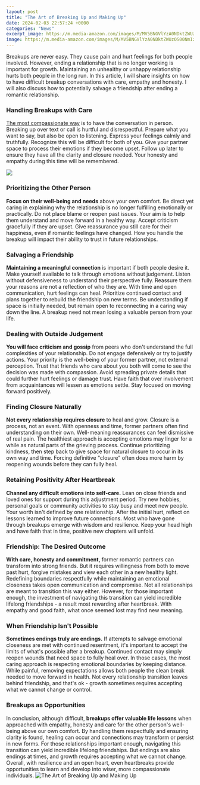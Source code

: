 ```yaml
---
layout: post
title: "The Art of Breaking Up and Making Up"
date: 2024-02-03 22:57:24 +0000
categories: "News"
excerpt_image: https://m.media-amazon.com/images/M/MV5BNGVlYzA0NDktZWUzOS00NmIzLTk0YjUtMDBkM2JjZDk3OTA4XkEyXkFqcGdeQXVyNTU1OTUzNDg@._V1_.jpg
image: https://m.media-amazon.com/images/M/MV5BNGVlYzA0NDktZWUzOS00NmIzLTk0YjUtMDBkM2JjZDk3OTA4XkEyXkFqcGdeQXVyNTU1OTUzNDg@._V1_.jpg
---
```


Breakups are never easy. They cause pain and hurt feelings for both people involved. However, ending a relationship that is no longer working is important for growth. Maintaining an unhealthy or unhappy relationship hurts both people in the long run. In this article, I will share insights on how to have difficult breakup conversations with care, empathy and honesty. I will also discuss how to potentially salvage a friendship after ending a romantic relationship.
### Handling Breakups with Care
[The most compassionate way](https://store.fi.io.vn/white-poodle-coffee-latte-winter-christmas-dog-mom-holiday-1) is to have the conversation in person. Breaking up over text or call is hurtful and disrespectful. Prepare what you want to say, but also be open to listening. Express your feelings calmly and truthfully. Recognize this will be difficult for both of you. Give your partner space to process their emotions if they become upset. Follow up later to ensure they have all the clarity and closure needed. Your honesty and empathy during this time will be remembered.

![](https://www.byrdie.com/thmb/9tNhoSPn0uqloExr6Tn2QSML9Uc=/1600x2040/filters:no_upscale():max_bytes(150000):strip_icc()/breakingup-785ec55070c04c65abf32c00ae5a17d8.jpg)
### Prioritizing the Other Person
**Focus on their well-being and needs** above your own comfort. Be direct yet caring in explaining why the relationship is no longer fulfilling emotionally or practically. Do not place blame or reopen past issues. Your aim is to help them understand and move forward in a healthy way. Accept criticism gracefully if they are upset. Give reassurance you still care for their happiness, even if romantic feelings have changed. How you handle the breakup will impact their ability to trust in future relationships.
### Salvaging a Friendship 
**Maintaining a meaningful connection** is important if both people desire it. Make yourself available to talk through emotions without judgement. Listen without defensiveness to understand their perspective fully. Reassure them your reasons are not a reflection of who they are. With time and open communication, hurt feelings can heal. Prioritize continued contact and plans together to rebuild the friendship on new terms. Be understanding if space is initially needed, but remain open to reconnecting in a caring way down the line. A breakup need not mean losing a valuable person from your life.
### Dealing with Outside Judgement
**You will face criticism and gossip** from peers who don't understand the full complexities of your relationship. Do not engage defensively or try to justify actions. Your priority is the well-being of your former partner, not external perception. Trust that friends who care about you both will come to see the decision was made with compassion. Avoid spreading private details that could further hurt feelings or damage trust. Have faith that over involvement  from acquaintances will lessen as emotions settle. Stay focused on moving forward positively.
### Finding Closure Naturally  
**Not every relationship requires closure** to heal and grow. Closure is a process, not an event. With openness and time, former partners often find understanding on their own. Well-meaning reassurances can feel dismissive of real pain. The healthiest approach is accepting emotions may linger for a while as natural parts of the grieving process. Continue prioritizing kindness, then step back to give space for natural closure to occur in its own way and time. Forcing definitive "closure" often does more harm by reopening wounds before they can fully heal.
### Retaining Positivity After Heartbreak
**Channel any difficult emotions into self-care.** Lean on close friends and loved ones for support during this adjustment period. Try new hobbies, personal goals or community activities to stay busy and meet new people. Your worth isn't defined by one relationship. After the initial hurt, reflect on lessons learned to improve future connections. Most who have gone through breakups emerge with wisdom and resilience. Keep your head high and have faith that in time, positive new chapters will unfold.
### Friendship: The Desired Outcome  
**With care, honesty and commitment,** former romantic partners can transform into strong friends. But it requires willingness from both to move past hurt, forgive mistakes and view each other in a new healthy light. Redefining boundaries respectfully while maintaining an emotional closeness takes open communication and compromise. Not all relationships are meant to transition this way either. However, for those important enough, the investment of navigating this transition can yield incredible lifelong friendships - a result most rewarding after heartbreak. With empathy and good faith, what once seemed lost may find new meaning.
### When Friendship Isn't Possible   
**Sometimes endings truly are endings.** If attempts to salvage emotional closeness are met with continued resentment, it's important to accept the limits of what's possible after a breakup. Continued contact may simply reopen wounds that need space to fully heal over. In those cases, the most caring approach is respecting emotional boundaries by keeping distance. While painful, removing expectations allows both people the clean break needed to move forward in health. Not every relationship transition leaves behind friendship, and that's ok - growth sometimes requires accepting what we cannot change or control.
### Breakups as Opportunities
In conclusion, although difficult, **breakups offer valuable life lessons** when approached with empathy, honesty and care for the other person's well-being above our own comfort. By handling them respectfully and ensuring clarity is found, healing can occur and connections may transform or persist in new forms. For those relationships important enough, navigating this transition can yield incredible lifelong friendships. But endings are also endings at times, and growth requires accepting what we cannot change. Overall, with resilience and an open heart, even heartbreaks provide opportunities to learn and develop into wiser, more compassionate individuals.
![The Art of Breaking Up and Making Up](https://m.media-amazon.com/images/M/MV5BNGVlYzA0NDktZWUzOS00NmIzLTk0YjUtMDBkM2JjZDk3OTA4XkEyXkFqcGdeQXVyNTU1OTUzNDg@._V1_.jpg)